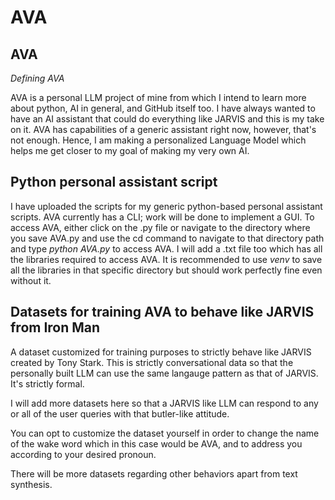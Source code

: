 # **AVA**

## **AVA**
*Defining AVA*

AVA is a personal LLM project of mine from which I intend to learn more about python, AI in general, and GitHub itself too. I have always wanted to have an AI assistant that could do everything like JARVIS and this is my take on it. AVA has capabilities of a generic assistant right now, however, that's not enough. Hence, I am making a personalized Language Model which helps me get closer to my goal of making my very own AI.

## **Python personal assistant script**
I have uploaded the scripts for my generic python-based personal assistant scripts. AVA currently has a CLI; work will be done to implement a GUI. To access AVA, either click on the .py file or navigate to the directory where you save AVA.py and use the cd command to navigate to that directory path and type *python AVA.py* to access AVA. I will add a .txt file too which has all the libraries required to access AVA. It is recommended to use *venv* to save all the libraries in that specific directory but should work perfectly fine even without it.

## **Datasets for training AVA to behave like JARVIS from Iron Man**
A dataset customized for training purposes to strictly behave like JARVIS created by Tony Stark. This is strictly conversational data so that the personally built LLM can use the same langauge pattern as that of JARVIS. It's strictly formal.

I will add more datasets here so that a JARVIS like LLM can respond to any or all of the user queries with that butler-like attitude. 

You can opt to customize the dataset yourself in order to change the name of the wake word which in this case would be AVA, and to address you according to your desired pronoun.

There will be more datasets regarding other behaviors apart from text synthesis.
